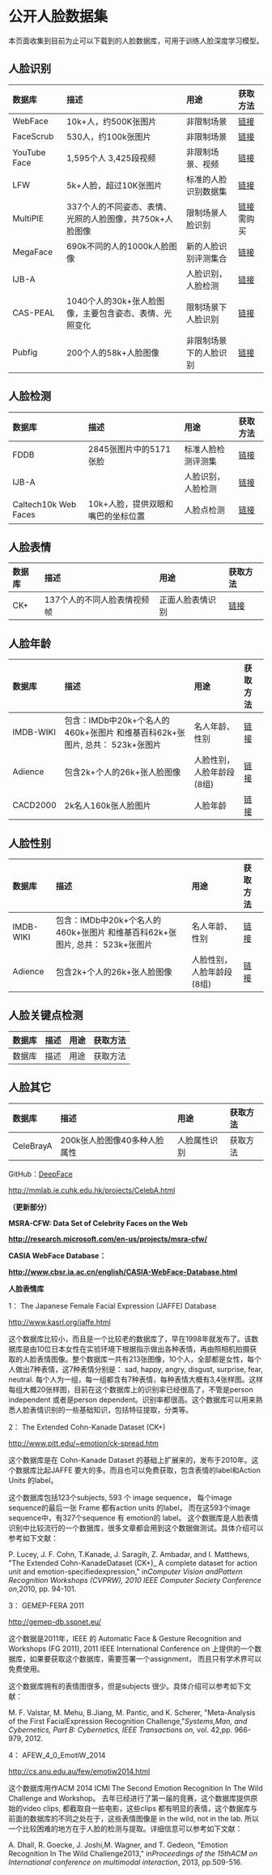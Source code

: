 # 公开人脸数据集



本页面收集到目前为止可以下载到的人脸数据库，可用于训练人脸深度学习模型。

## 人脸识别

| 数据库       | 描述                                                     | 用途                   | 获取方法                                                     |
| :----------- | :------------------------------------------------------- | :--------------------- | :----------------------------------------------------------- |
| WebFace      | 10k+人，约500K张图片                                     | 非限制场景             | [链接](http://www.open-open.com/lib/view/vis-www.cs.umass.edu/lfw/) |
| FaceScrub    | 530人，约100k张图片                                      | 非限制场景             | [链接](http://vintage.winklerbros.net/facescrub.html)        |
| YouTube Face | 1,595个人 3,425段视频                                    | 非限制场景、视频       | [链接](http://www.cs.tau.ac.il/~wolf/ytfaces/)               |
| LFW          | 5k+人脸，超过10K张图片                                   | 标准的人脸识别数据集   | [链接](http://vis-www.cs.umass.edu/lfw/)                     |
| MultiPIE     | 337个人的不同姿态、表情、光照的人脸图像，共750k+人脸图像 | 限制场景人脸识别       | [链接](http://www.multipie.org/) 需购买                      |
| MegaFace     | 690k不同的人的1000k人脸图像                              | 新的人脸识别评测集合   | [链接](http://megaface.cs.washington.edu/)                   |
| IJB-A        |                                                          | 人脸识别，人脸检测     | [链接](http://www.nist.gov/itl/iad/ig/ijba_request.cfm)      |
| CAS-PEAL     | 1040个人的30k+张人脸图像，主要包含姿态、表情、光照变化   | 限制场景下人脸识别     | [链接](http://www.jdl.ac.cn/peal/index.html)                 |
| Pubfig       | 200个人的58k+人脸图像                                    | 非限制场景下的人脸识别 | [链接](http://www.cs.columbia.edu/CAVE/databases/pubfig/)    |

## 人脸检测

| 数据库               | 描述                               | 用途               | 获取方法                                                     |
| :------------------- | :--------------------------------- | :----------------- | :----------------------------------------------------------- |
| FDDB                 | 2845张图片中的5171张脸             | 标准人脸检测评测集 | [链接](http://vis-www.cs.umass.edu/fddb/)                    |
| IJB-A                |                                    | 人脸识别，人脸检测 | [链接](http://www.nist.gov/itl/iad/ig/ijba_request.cfm)      |
| Caltech10k Web Faces | 10k+人脸，提供双眼和嘴巴的坐标位置 | 人脸点检测         | [链接](http://www.vision.caltech.edu/Image_Datasets/Caltech_10K_WebFaces/#Description) |

## 人脸表情

| 数据库 | 描述                        | 用途             | 获取方法                                           |
| :----- | :-------------------------- | :--------------- | :------------------------------------------------- |
| CK+    | 137个人的不同人脸表情视频帧 | 正面人脸表情识别 | [链接](http://www.pitt.edu/~emotion/ck-spread.htm) |

## 人脸年龄

| 数据库    | 描述                                                         | 用途                      | 获取方法                                                     |
| :-------- | :----------------------------------------------------------- | :------------------------ | :----------------------------------------------------------- |
| IMDB-WIKI | 包含：IMDb中20k+个名人的460k+张图片 和维基百科62k+张图片, 总共： 523k+张图片 | 名人年龄、性别            | [链接](https://data.vision.ee.ethz.ch/cvl/rrothe/imdb-wiki/) |
| Adience   | 包含2k+个人的26k+张人脸图像                                  | 人脸性别，人脸年龄段(8组) | [链接](http://www.openu.ac.il/home/hassner/Adience/data.html) |
| CACD2000  | 2k名人160k张人脸图片                                         | 人脸年龄                  | [链接](http://bcsiriuschen.github.io/CARC/)                  |

## 人脸性别

| 数据库    | 描述                                                         | 用途                      | 获取方法                                                     |
| :-------- | :----------------------------------------------------------- | :------------------------ | :----------------------------------------------------------- |
| IMDB-WIKI | 包含：IMDb中20k+个名人的460k+张图片 和维基百科62k+张图片, 总共： 523k+张图片 | 名人年龄、性别            | [链接](https://data.vision.ee.ethz.ch/cvl/rrothe/imdb-wiki/) |
| Adience   | 包含2k+个人的26k+张人脸图像                                  | 人脸性别，人脸年龄段(8组) | [链接](http://www.openu.ac.il/home/hassner/Adience/data.html) |

## 人脸关键点检测

| 数据库 | 描述 | 用途 | 获取方法 |
| :----- | :--- | :--- | :------- |
| 数据库 | 描述 | 用途 | 获取方法 |

## 人脸其它

| 数据库    | 描述                         | 用途         | 获取方法 |
| :-------- | :--------------------------- | :----------- | :------- |
| CeleBrayA | 200k张人脸图像40多种人脸属性 | 人脸属性识别 | 获取方法 |

GitHub：[DeepFace](https://github.com/RiweiChen/DeepFace/tree/master/FaceDataset)

http://mmlab.ie.cuhk.edu.hk/projects/CelebA.html

 

**（更新部分）**

**MSRA-CFW: Data Set of Celebrity Faces on the Web**

**http://research.microsoft.com/en-us/projects/msra-cfw/**

**CASIA WebFace Database：**

**http://www.cbsr.ia.ac.cn/english/CASIA-WebFace-Database.html**

 

**人脸表情库**

 

1： The Japanese Female Facial Expression (JAFFE) Database

http://www.kasrl.org/jaffe.html

这个数据库比较小，而且是一个比较老的数据库了，早在1998年就发布了。该数据库是由10位日本女性在实验环境下根据指示做出各种表情，再由照相机拍摄获取的人脸表情图像。整个数据库一共有213张图像，10个人，全部都是女性，每个人做出7种表情，这7种表情分别是： sad, happy, angry, disgust, surprise, fear, neutral. 每个人为一组，每一组都含有7种表情，每种表情大概有3,4张样图。这样每组大概20张样图，目前在这个数据库上的识别率已经很高了，不管是person independent 或者是person dependent。识别率都很高。这个数据库可以用来熟悉人脸表情识别的一些基础知识，包括特征提取，分类等。

 

2： The Extended Cohn-Kanade Dataset (CK+)

http://www.pitt.edu/~emotion/ck-spread.htm

这个数据库是在 Cohn-Kanade Dataset 的基础上扩展来的，发布于2010年。这个数据库比起JAFFE 要大的多。而且也可以免费获取，包含表情的label和Action Units 的label。

这个数据库包括123个subjects, 593 个 image sequence， 每个image sequence的最后一张 Frame 都有action units 的label， 而在这593个image sequence中，有327个sequence 有 emotion的 label。 这个数据库是人脸表情识别中比较流行的一个数据库，很多文章都会用到这个数据做测试。具体介绍可以参考如下文献：

P. Lucey, J. F. Cohn, T.Kanade, J. Saragih, Z. Ambadar, and I. Matthews, "The Extended Cohn-KanadeDataset (CK+)_ A complete dataset for action unit and emotion-specifiedexpression," in*Computer Vision andPattern Recognition Workshops (CVPRW), 2010 IEEE Computer Society Conference on*,2010, pp. 94-101.

 

3： GEMEP-FERA 2011

http://gemep-db.sspnet.eu/

这个数据是2011年，IEEE 的 Automatic Face & Gesture Recognition and Workshops (FG 2011), 2011 IEEE International Conference on 上提供的一个数据库，如果要获取这个数据库，需要签署一个assignment， 而且只有学术界可以免费使用。

这个数据库拥有的表情图很多，但是subjects 很少。具体介绍可以参考如下文献：

M. F. Valstar, M. Mehu, B.Jiang, M. Pantic, and K. Scherer, "Meta-Analysis of the First FacialExpression Recognition Challenge,"*Systems,Man, and Cybernetics, Part B: Cybernetics, IEEE Transactions on,* vol. 42,pp. 966-979, 2012.

 

4： AFEW_4_0_EmotiW_2014

http://cs.anu.edu.au/few/emotiw2014.html

这个数据库用作ACM 2014 ICMI The Second Emotion Recognition In The Wild Challenge and Workshop。 去年已经进行了第一届的竞赛，这个数据库提供原始的video clips, 都截取自一些电影，这些clips 都有明显的表情，这个数据库与前面的数据库的不同之处在于，这些表情图像是 in the wild, not in the lab. 所以一个比较困难的地方在于人脸的检测与提取。详细信息可以参考如下文献：

A. Dhall, R. Goecke, J. Joshi,M. Wagner, and T. Gedeon, "Emotion Recognition In The Wild Challenge2013," in*Proceedings of the 15thACM on International conference on multimodal interaction*, 2013, pp.509-516.